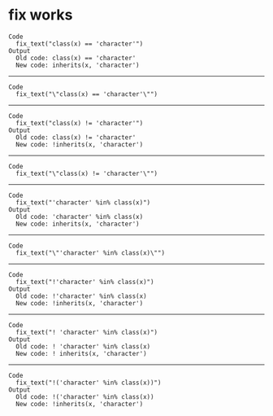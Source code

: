 # fix works

    Code
      fix_text("class(x) == 'character'")
    Output
      Old code: class(x) == 'character' 
      New code: inherits(x, 'character') 

---

    Code
      fix_text("\"class(x) == 'character'\"")

---

    Code
      fix_text("class(x) != 'character'")
    Output
      Old code: class(x) != 'character' 
      New code: !inherits(x, 'character') 

---

    Code
      fix_text("\"class(x) != 'character'\"")

---

    Code
      fix_text("'character' %in% class(x)")
    Output
      Old code: 'character' %in% class(x) 
      New code: inherits(x, 'character') 

---

    Code
      fix_text("\"'character' %in% class(x)\"")

---

    Code
      fix_text("!'character' %in% class(x)")
    Output
      Old code: !'character' %in% class(x) 
      New code: !inherits(x, 'character') 

---

    Code
      fix_text("! 'character' %in% class(x)")
    Output
      Old code: ! 'character' %in% class(x) 
      New code: ! inherits(x, 'character') 

---

    Code
      fix_text("!('character' %in% class(x))")
    Output
      Old code: !('character' %in% class(x)) 
      New code: !inherits(x, 'character') 

